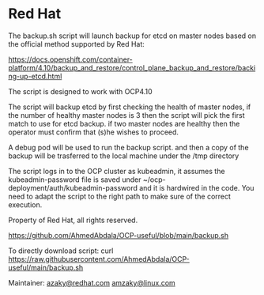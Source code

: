 # Red Hat

The backup.sh script will launch backup for etcd on master nodes based on the official method supported by Red Hat:

https://docs.openshift.com/container-platform/4.10/backup_and_restore/control_plane_backup_and_restore/backing-up-etcd.html

The script is designed to work with OCP4.10

The script will backup etcd by first checking the health of master nodes, if the number of healthy master nodes is 3 then
the script will pick the first match to use for etcd backup. if two master nodes are healthy then the operator must confirm
that (s)he wishes to proceed.

A debug pod will be used to run the backup script. and then a copy of the backup will be trasferred to the local machine
under the /tmp directory

The script logs in to the OCP cluster as kubeadmin, it assumes the kubeadmin-password file is saved under
~/ocp-deployment/auth/kubeadmin-password and it is hardwired in the code. You need to adapt the script to the right path
to make sure of the correct execution.

Property of Red Hat, all rights reserved.

https://github.com/AhmedAbdala/OCP-useful/blob/main/backup.sh

To directly download script: curl https://raw.githubusercontent.com/AhmedAbdala/OCP-useful/main/backup.sh

Maintainer: <azaky@redhat.com> 
            <amzaky@linux.com>
